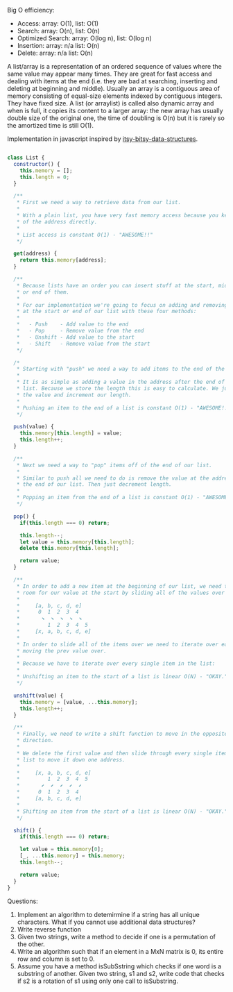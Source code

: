 Big O efficiency:
- Access:           array: O(1),      list: O(1)
- Search:           array: O(n),      list: O(n)
- Optimized Search: array: O(log n),  list: O(log n)
- Insertion:        array: n/a        list: O(n)
- Delete:           array: n/a        list: O(n)

A list/array is a representation of an ordered sequence of values where the same value may appear many times.
They are great for fast access and dealing with items at the end (i.e. they are bad at searching, inserting and deleting at beginning and middle).
Usually an array is a contiguous area of memory consisting of equal-size elements indexed by contiguous integers. They have fixed size. A list (or arraylist) is called also dynamic array and when is full, it copies its content to a larger array: the new array has usually double size of the original one, the time of doubling is O(n) but it is rarely so the amortized time is still O(1).

Implementation in javascript inspired by [itsy-bitsy-data-structures](https://github.com/thejameskyle/itsy-bitsy-data-structures).

```javascript

class List {
  constructor() {
    this.memory = [];
    this.length = 0;
  }

  /**
   * First we need a way to retrieve data from our list.
   *
   * With a plain list, you have very fast memory access because you keep track
   * of the address directly.
   *
   * List access is constant O(1) - "AWESOME!!"
   */

  get(address) {
    return this.memory[address];
  }

  /**
   * Because lists have an order you can insert stuff at the start, middle,
   * or end of them.
   *
   * For our implementation we're going to focus on adding and removing values
   * at the start or end of our list with these four methods:
   *
   *   - Push    - Add value to the end
   *   - Pop     - Remove value from the end
   *   - Unshift - Add value to the start
   *   - Shift   - Remove value from the start
   */

  /*
   * Starting with "push" we need a way to add items to the end of the list.
   *
   * It is as simple as adding a value in the address after the end of our
   * list. Because we store the length this is easy to calculate. We just add
   * the value and increment our length.
   *
   * Pushing an item to the end of a list is constant O(1) - "AWESOME!!"
   */

  push(value) {
    this.memory[this.length] = value;
    this.length++;
  }

  /**
   * Next we need a way to "pop" items off of the end of our list.
   *
   * Similar to push all we need to do is remove the value at the address at
   * the end of our list. Then just decrement length.
   *
   * Popping an item from the end of a list is constant O(1) - "AWESOME!!"
   */

  pop() {
    if(this.length === 0) return;

    this.length--;
    let value = this.memory[this.length];
    delete this.memory[this.length];

    return value;
  }

  /**
   * In order to add a new item at the beginning of our list, we need to make
   * room for our value at the start by sliding all of the values over by one.
   *
   *     [a, b, c, d, e]
   *      0  1  2  3  4
   *       ⬊  ⬊  ⬊  ⬊  ⬊
   *         1  2  3  4  5
   *     [x, a, b, c, d, e]
   *
   * In order to slide all of the items over we need to iterate over each one
   * moving the prev value over.
   *
   * Because we have to iterate over every single item in the list:
   *
   * Unshifting an item to the start of a list is linear O(N) - "OKAY."
   */

  unshift(value) {
    this.memory = [value, ...this.memory];
    this.length++;
  }

  /**
   * Finally, we need to write a shift function to move in the opposite
   * direction.
   *
   * We delete the first value and then slide through every single item in the
   * list to move it down one address.
   *
   *     [x, a, b, c, d, e]
   *         1  2  3  4  5
   *       ⬋  ⬋  ⬋  ⬋  ⬋
   *      0  1  2  3  4
   *     [a, b, c, d, e]
   *
   * Shifting an item from the start of a list is linear O(N) - "OKAY."
   */

  shift() {
    if(this.length === 0) return;

    let value = this.memory[0];
    [_, ...this.memory] = this.memory;
    this.length--;

    return value;
  }
}
```

Questions:
1. Implement an algorithm to detemirmine if a string has all unique characters. What if you cannot use additional data structures?
2. Write reverse function
3. Given two strings, write a method to decide if one is a permutation of the other.
4. Write an algorithm such that if an element in a MxN matrix is 0, its entire row and column is set to 0.
5. Assume you have a method isSubSstring which checks if one word is a substring of another. Given two string, s1 and s2, write code that checks if s2 is a rotation of s1 using only one call to isSubstring.
